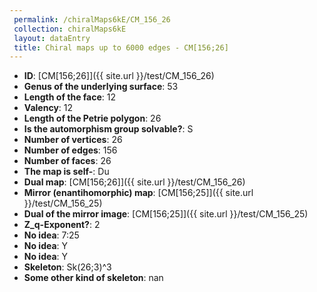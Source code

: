 ```yaml
--- 
 permalink: /chiralMaps6kE/CM_156_26 
 collection: chiralMaps6kE
 layout: dataEntry
 title: Chiral maps up to 6000 edges - CM[156;26]
---
```


- **ID**: [CM[156;26]]({{ site.url }}/test/CM_156_26)
- **Genus of the underlying surface**: 53
- **Length of the face**: 12
- **Valency**: 12
- **Length of the Petrie polygon**: 26
- **Is the automorphism group solvable?**: S
- **Number of vertices**: 26
- **Number of edges**: 156
- **Number of faces**: 26
- **The map is self-**: Du
- **Dual map**: [CM[156;26]]({{ site.url }}/test/CM_156_26)
- **Mirror (enantihomorphic) map**: [CM[156;25]]({{ site.url }}/test/CM_156_25)
- **Dual of the mirror image**: [CM[156;25]]({{ site.url }}/test/CM_156_25)
- **Z_q-Exponent?**: 2
- **No idea**:  7:25
- **No idea**: Y
- **No idea**: Y
- **Skeleton**: Sk(26;3)^3
- **Some other kind of skeleton**: nan
